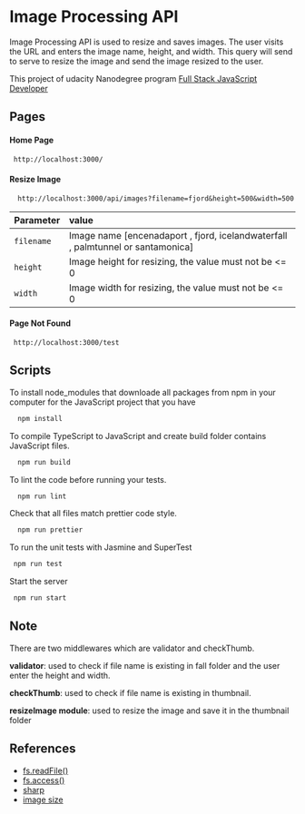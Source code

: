 
# Image Processing API
Image Processing API is used to resize and saves
images. The user visits the URL and enters the image name, height, and width. This query will send to serve to resize the image and send the image resized to the user.

This project of udacity Nanodegree program [Full Stack JavaScript Developer](https://www.udacity.com/course/full-stack-javascript-developer-nanodegree--nd0067?utm_campaign=12908932988_c_individuals&utm_keyword=%2Budacity%20%2Bjavascript%20%2Bfull%20%2Bstack_b&utm_medium=ads_r&utm_source=gsem_brand&utm_term=124509200071)

## Pages

#### Home Page

```http
 http://localhost:3000/
```

#### Resize Image

```http
  http://localhost:3000/api/images?filename=fjord&height=500&width=500
```

| Parameter | value                       |
| :-------- | :-------------------------------- |
| `filename`| Image name [encenadaport , fjord, icelandwaterfall , palmtunnel or santamonica] |
| `height`  | Image height for resizing, the value must not be <= 0 |
| `width`   | Image width for resizing, the value must not be <= 0 |

#### Page Not Found

```http
 http://localhost:3000/test
```



## Scripts

To install node_modules that downloade 
all packages from npm in your computer for the JavaScript project that you have

```bash
  npm install
```
To compile TypeScript to JavaScript and create build folder contains JavaScript files.

```bash
  npm run build
```

To lint the code before running your tests.
```bash
  npm run lint
```
Check that all files match prettier code style.
```bash
  npm run prettier
```
To run the unit tests with Jasmine and SuperTest
```bash
 npm run test
```
Start the server
```bash
 npm run start
```


## Note
There are two middlewares which are validator and checkThumb.

**validator**: used to check if file name is existing in fall folder and the user enter the height and width.

**checkThumb**: used to check if file name is existing in thumbnail.

**resizeImage module**: used to resize the image and save it in the thumbnail folder


## References

 - [fs.readFile()](https://nodejs.org/api/fs.html#fsreadfilepath-options-callback)
 - [fs.access()](https://nodejs.org/api/fs.html#fsaccesspath-mode-callback)
 - [sharp](https://www.npmjs.com/package/sharp)
 - [image size](https://www.npmjs.com/package/image-size?activeTab=readme)

